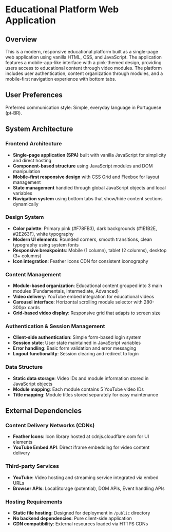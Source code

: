 # Educational Platform Web Application

## Overview

This is a modern, responsive educational platform built as a single-page web application using vanilla HTML, CSS, and JavaScript. The application features a mobile-app-like interface with a pink-themed design, providing users access to educational content through video modules. The platform includes user authentication, content organization through modules, and a mobile-first navigation experience with bottom tabs.

## User Preferences

Preferred communication style: Simple, everyday language in Portuguese (pt-BR).

## System Architecture

### Frontend Architecture
- **Single-page application (SPA)** built with vanilla JavaScript for simplicity and direct hosting
- **Component-based structure** using JavaScript modules and DOM manipulation
- **Mobile-first responsive design** with CSS Grid and Flexbox for layout management
- **State management** handled through global JavaScript objects and local variables
- **Navigation system** using bottom tabs that show/hide content sections dynamically

### Design System
- **Color palette**: Primary pink (#F78FB3), dark backgrounds (#1E1B2E, #2E263F), white typography
- **Modern UI elements**: Rounded corners, smooth transitions, clean typography using system fonts
- **Responsive breakpoints**: Mobile (1 column), tablet (2 columns), desktop (3+ columns)
- **Icon integration**: Feather Icons CDN for consistent iconography

### Content Management
- **Module-based organization**: Educational content grouped into 3 main modules (Fundamentals, Intermediate, Advanced)
- **Video delivery**: YouTube embed integration for educational videos
- **Carousel interface**: Horizontal scrolling module selector with 280-300px cards
- **Grid-based video display**: Responsive grid that adapts to screen size

### Authentication & Session Management
- **Client-side authentication**: Simple form-based login system
- **Session state**: User state maintained in JavaScript variables
- **Error handling**: Basic form validation and error messaging
- **Logout functionality**: Session clearing and redirect to login

### Data Structure
- **Static data storage**: Video IDs and module information stored in JavaScript objects
- **Module mapping**: Each module contains 5 YouTube video IDs
- **Title mapping**: Module titles stored separately for easy maintenance

## External Dependencies

### Content Delivery Networks (CDNs)
- **Feather Icons**: Icon library hosted at cdnjs.cloudflare.com for UI elements
- **YouTube Embed API**: Direct iframe embedding for video content delivery

### Third-party Services
- **YouTube**: Video hosting and streaming service integrated via embed URLs
- **Browser APIs**: LocalStorage (potential), DOM APIs, Event handling APIs

### Hosting Requirements
- **Static file hosting**: Designed for deployment in `/public` directory
- **No backend dependencies**: Pure client-side application
- **CDN compatibility**: External resources loaded via HTTPS CDNs